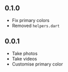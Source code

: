 ## 0.1.0
* Fix primary colors
* Removed `helpers.dart`

## 0.0.1

* Take photos
* Take videos
* Customise primary color
